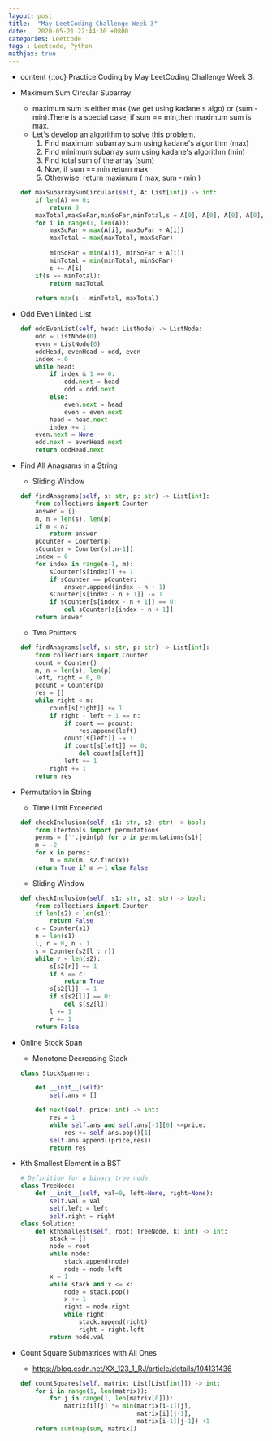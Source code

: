 ```yaml
---
layout: post
title:  "May LeetCoding Challenge Week 3"
date:   2020-05-21 22:44:30 +0800
categories: Leetcode
tags : Leetcode, Python 
mathjax: true
---
```

* content 
{:toc}
Practice Coding by May LeetCoding Challenge Week 3.




* Maximum Sum Circular Subarray
    * maximum sum is either max (we get using kadane's algo) or (sum - min).There is a special case, if sum == min,then maximum sum is max.
    * Let's develop an algorithm to solve this problem.
        1. Find maximum subarray sum using kadane's algorithm (max) 
        2. Find minimum subarray sum using kadane's algorithm (min)
        3. Find total sum of the array (sum)
        4. Now, if sum == min return max
        5. Otherwise, return maximum ( max, sum - min )
    ```python
    def maxSubarraySumCircular(self, A: List[int]) -> int:
        if len(A) == 0:
            return 0
        maxTotal,maxSoFar,minSoFar,minTotal,s = A[0], A[0], A[0], A[0],A[0]
        for i in range(1, len(A)):
            maxSoFar = max(A[i], maxSoFar + A[i])
            maxTotal = max(maxTotal, maxSoFar)            
            
            minSoFar = min(A[i], minSoFar + A[i])            
            minTotal = min(minTotal, minSoFar)            
            s += A[i]
        if(s == minTotal):
            return maxTotal
        
        return max(s - minTotal, maxTotal)
    ```

* Odd Even Linked List
    ```python
    def oddEvenList(self, head: ListNode) -> ListNode:
        odd = ListNode(0)
        even = ListNode(0)
        oddHead, evenHead = odd, even
        index = 0
        while head:
            if index & 1 == 0:
                odd.next = head
                odd = odd.next
            else:
                even.next = head
                even = even.next
            head = head.next
            index += 1
        even.next = None
        odd.next = evenHead.next
        return oddHead.next
    ```

* Find All Anagrams in a String
    * Sliding Window
    ```python
    def findAnagrams(self, s: str, p: str) -> List[int]:
        from collections import Counter
        answer = []
        m, n = len(s), len(p)
        if m < n:
            return answer
        pCounter = Counter(p)
        sCounter = Counter(s[:n-1])
        index = 0
        for index in range(n-1, m):
            sCounter[s[index]] += 1
            if sCounter == pCounter:
                answer.append(index - n + 1)
            sCounter[s[index - n + 1]] -= 1
            if sCounter[s[index - n + 1]] == 0:
                del sCounter[s[index - n + 1]]
        return answer
    ```
    * Two Pointers
    ```python
    def findAnagrams(self, s: str, p: str) -> List[int]:
        from collections import Counter
        count = Counter()
        m, n = len(s), len(p)
        left, right = 0, 0
        pcount = Counter(p)
        res = []
        while right < m:
            count[s[right]] += 1
            if right - left + 1 == n:
                if count == pcount:
                    res.append(left)
                count[s[left]] -= 1
                if count[s[left]] == 0:
                    del count[s[left]]
                left += 1
            right += 1
        return res
    ```
    
* Permutation in String
    * Time Limit Exceeded
    ```python
    def checkInclusion(self, s1: str, s2: str) -> bool:
        from itertools import permutations
        perms = [''.join(p) for p in permutations(s1)]
        m = -2
        for x in perms:
            m = max(m, s2.find(x))
        return True if m >-1 else False
    ```
    * Sliding Window
    ```python
    def checkInclusion(self, s1: str, s2: str) -> bool:
        from collections import Counter
        if len(s2) < len(s1): 
            return False
        c = Counter(s1)
        n = len(s1)
        l, r = 0, n - 1
        s = Counter(s2[l : r])
        while r < len(s2):
            s[s2[r]] += 1
            if s == c:
                return True
            s[s2[l]] -= 1
            if s[s2[l]] == 0:
                del s[s2[l]]
            l += 1
            r += 1
        return False
    ```

* Online Stock Span
    * Monotone Decreasing Stack
    ```python
    class StockSpanner:

        def __init__(self):
            self.ans = []

        def next(self, price: int) -> int:
            res = 1
            while self.ans and self.ans[-1][0] <=price:
                res += self.ans.pop()[1]
            self.ans.append((price,res))
            return res
    ```
    
* Kth Smallest Element in a BST
    ```python
    # Definition for a binary tree node.
    class TreeNode:
        def __init__(self, val=0, left=None, right=None):
            self.val = val
            self.left = left
            self.right = right
    class Solution:
        def kthSmallest(self, root: TreeNode, k: int) -> int:
            stack = []
            node = root
            while node:
                stack.append(node)
                node = node.left
            x = 1
            while stack and x <= k:
                node = stack.pop()
                x += 1
                right = node.right
                while right:
                    stack.append(right)
                    right = right.left
            return node.val
    ```
* Count Square Submatrices with All Ones
    * https://blog.csdn.net/XX_123_1_RJ/article/details/104131436
    ```python
    def countSquares(self, matrix: List[List[int]]) -> int:
        for i in range(1, len(matrix)):
            for j in range(1, len(matrix[0])):
                matrix[i][j] *= min(matrix[i-1][j], 
                                    matrix[i][j-1], 
                                    matrix[i-1][j-1]) +1 
        return sum(map(sum, matrix))
    ```